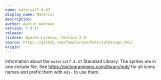 ```yaml
---
name: material7.4.47
display_name: Material
description: 
author: Austin Andrews
version: 7.4.47
release: 
license: Apache License, Version 2.0
source: https://github.com/Templarian/MaterialDesign-SVG/
origin: 
---
```


Information about the `material7.4.47` Standard Library. The sprites are in one include file. See https://pictogrammers.com/library/mdi/ for all icons names and prefix them with `mdi-` to use them.
